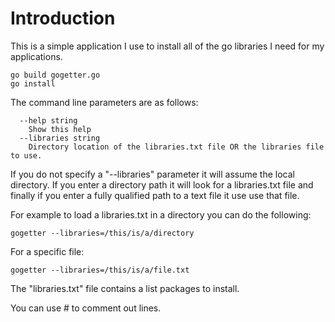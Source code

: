 # Introduction

This is a simple application I use to install all of the go libraries I need for my applications.

    go build gogetter.go
    go install
    
The command line parameters are as follows:

      --help string
        Show this help
      --libraries string
        Directory location of the libraries.txt file OR the libraries file to use.

If you do not specify a "--libraries" parameter it will assume the local directory.  If you enter a directory path it will look for a libraries.txt file and finally if you enter a fully qualified path to a text file it use use that file.

For example to load a libraries.txt in a directory you can do the following:
 
    gogetter --libraries=/this/is/a/directory
    
For a specific file: 

    gogetter --libraries=/this/is/a/file.txt

The "libraries.txt" file contains a list packages to install.

You can use # to comment out lines.